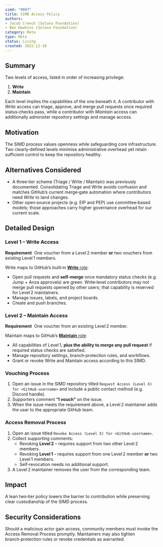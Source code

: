 ```yaml
---
simd: "0007"
title: SIMD Access Policy
authors:
- Jacob Creech (Solana Foundation)
- Ben Hawkins (Solana Foundation)
category: Meta
type: Meta
status: Living
created: 2022-12-10
---
```


## Summary

Two levels of access, listed in order of increasing privilege:

1. **Write**
2. **Maintain**

Each level implies the capabilities of the one beneath it. A contributor with
_Write_ access can triage, approve, and merge pull requests once required
status‑checks pass, while a contributor with _Maintain_ access can additionally
administer repository settings and manage access.

## Motivation

The SIMD process values openness while safeguarding core infrastructure. Two
clearly‑defined levels minimise administrative overhead yet retain sufficient
control to keep the repository healthy.

## Alternatives Considered

* A three‑tier scheme (Triage / Write / Maintain) was previously documented.
  Consolidating Triage and Write avoids confusion and matches GitHub’s current
  merge‑gate automation where contributors need _Write_ to land changes.
* Other open‑source projects (e.g. EIP and PEP) use committee‑based models;
  those approaches carry higher governance overhead for our current scale.

## Detailed Design

### Level 1 – Write Access

**Requirement**  One voucher from a Level 2 member **or** two vouchers from
existing Level 1 members.

Write maps to GitHub’s built‑in 
[**Write** role](https://docs.github.com/en/organizations/managing-user-access-to-your-organizations-repositories/repository-roles-for-an-organization#permissions-for-each-role):

* Open pull requests and **self‑merge** once mandatory status checks 
(e.g. Jump + Anza approvals) are green. Write‑level contributors may not merge
pull requests opened by other users; that capability is reserved for Level 2 maintainers.
* Manage issues, labels, and project boards.
* Create and push branches.

### Level 2 – Maintain Access

**Requirement**  One voucher from an existing Level 2 member.

Maintain maps to GitHub’s 
[**Maintain** role](https://docs.github.com/en/organizations/managing-user-access-to-your-organizations-repositories/repository-roles-for-an-organization#permissions-for-each-role):

* All capabilities of Level 1, **plus the ability to merge any pull request** 
if required status checks are satisfied.
* Manage repository settings, branch‑protection rules, and workflows.
* Grant or revoke Write and Maintain access according to this SIMD.

### Vouching Process

1. Open an issue in the SIMD repository titled
   `Request Access (Level X) for <GitHub‑username>` and include a public contact
   method (e.g. Discord handle).
2. Supporters comment **“I vouch”** on the issue.
3. When the issue meets the requirement above, a Level 2 maintainer adds the
   user to the appropriate GitHub team.

### Access Removal Process

1. Open an issue titled `Revoke Access (Level X) for <GitHub‑username>`.
2. Collect supporting comments:
   * Revoking **Level 2** – requires support from two other Level 2 members.
   * Revoking **Level 1** – requires support from one Level 2 member **or** two
     Level 1 members.
   * Self‑revocation needs no additional support.
3. A Level 2 maintainer removes the user from the corresponding team.

## Impact

A lean two‑tier policy lowers the barrier to contribution while preserving
clear custodianship of the SIMD process.

## Security Considerations

Should a malicious actor gain access, community members must invoke the Access
Removal Process promptly. Maintainers may also tighten branch‑protection rules
or revoke credentials as warranted.